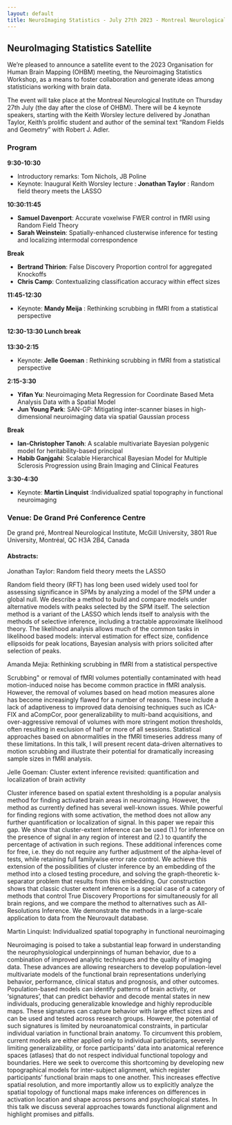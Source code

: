 ```yaml
---
layout: default
title: NeuroImaging Statistics - July 27th 2023 - Montreal Neurological Institute
---
```


## NeuroImaging Statistics Satellite 
We’re pleased to announce a satellite event to the 2023 Organisation for Human Brain Mapping (OHBM) meeting, the Neuroimaging Statistics Workshop, as a means to foster collaboration and generate ideas among statisticians working with brain data.

The event will take place at the Montreal Neurological Institute on Thursday 27th July (the day after the close of OHBM).  There will be 4 keynote speakers, starting with the Keith Worsley lecture delivered by Jonathan Taylor, Keith’s prolific student and author of the seminal text “Random Fields and Geometry” with Robert J. Adler.  

<!-- … 
## Attend or contribute

#### We have space for 8 contributed lectures please use [this link](https://forms.gle/YraFS9AVLPozjwZY9) to attend or contribute.
-->

### Program

**9:30-10:30**
* Introductory remarks: Tom Nichols, JB Poline
* Keynote: Inaugural Keith Worsley lecture : **Jonathan Taylor** : Random field theory meets the LASSO

**10:30:11:45**
- **Samuel Davenport**: Accurate voxelwise FWER control in fMRI using Random Field Theory
- **Sarah Weinstein**: Spatially-enhanced clusterwise inference for testing and localizing intermodal correspondence

**Break** 
- **Bertrand Thirion**: False Discovery Proportion control for aggregated Knockoffs
- **Chris Camp**: Contextualizing classification accuracy within effect sizes

**11:45-12:30** 
* Keynote: **Mandy Meija** : Rethinking scrubbing in fMRI from a statistical perspective

#### 12:30-13:30 Lunch break 

**13:30-2:15** 
* Keynote: **Jelle Goeman** : Rethinking scrubbing in fMRI from a statistical perspective

**2:15-3:30**
* **Yifan Yu**: Neuroimaging Meta Regression for Coordinate Based Meta Analysis Data with a Spatial Model
* **Jun Young Park**: SAN-GP: Mitigating inter-scanner biases in high-dimensional neuroimaging data via spatial Gaussian process

**Break** 
* **Ian-Christopher Tanoh**: A scalable multivariate Bayesian polygenic model for heritability-based principal
* **Habib Ganjgahi**: Scalable Hierarchical Bayesian Model for Multiple Sclerosis Progression using Brain Imaging and Clinical Features

**3:30-4:30** 
- Keynote: **Martin Linquist** :Individualized spatial topography in functional neuroimaging 

### Venue: De Grand Pré Conference Centre
De grand pré, Montreal Neurological Institute, McGill University, 3801 Rue University, Montréal, QC H3A 2B4, Canada

#### Abstracts:

Jonathan Taylor: Random field theory meets the LASSO

Random field theory (RFT) has long been used widely used tool for assessing significance in SPMs by analyzing a model of the SPM under a global null.  We describe a method to build and compare models under alternative models with peaks selected by the SPM itself. The selection method is a variant of the LASSO which lends itself to analysis with the methods of selective inference, including a tractable approximate likelihood theory. The likelihood analysis allows much of the common tasks in likelihood based models: interval estimation for effect size, confidence ellipsoids for peak locations, Bayesian analysis with priors solicited after selection of peaks.

Amanda Mejia: Rethinking scrubbing in fMRI from a statistical perspective

Scrubbing" or removal of fMRI volumes potentially contaminated with head motion-induced noise has become common practice in fMRI analysis. However, the removal of volumes based on head motion measures alone has become increasingly flawed for a number of reasons. These include a lack of adaptiveness to improved data denoising techniques such as ICA-FIX and aCompCor, poor generalizability to multi-band acquisitions, and over-aggressive removal of volumes with more stringent motion thresholds, often resulting in exclusion of half or more of all sessions. Statistical approaches based on abnormalities in the fMRI timeseries address many of these limitations. In this talk, I will present recent data-driven alternatives to motion scrubbing and illustrate their potential for dramatically increasing sample sizes in fMRI analysis.


Jelle Goeman: Cluster extent inference revisited: quantification and localization of brain activity

Cluster inference based on spatial extent thresholding is a popular analysis method for finding activated brain areas in neuroimaging. However, the method as currently defined has several well-known issues. While powerful for finding regions with some activation, the method does not allow any further quantification or localization of signal. In this paper we repair this gap.  We show that cluster-extent inference can be used (1.) for inference on the presence of signal in any region of interest and (2.) to quantify the percentage of activation in such regions. These additional inferences come for free, i.e. they do not require any further adjustment of the alpha-level of tests, while retaining full familywise error rate control. We achieve this extension of the possibilities of cluster inference by an embedding of the method into a closed testing procedure, and solving the graph-theoretic k-separator problem that results from this embedding. Our construction shows that classic cluster extent inference is a special case of a category of methods that control True Discovery Proportions for simultaneously for all brain regions, and we compare the method to alternatives such as All-Resolutions Inference. We demonstrate the methods in a large-scale application to data from the Neurovault database.

Martin Linquist: Individualized spatial topography in functional neuroimaging 

Neuroimaging is poised to take a substantial leap forward in understanding the neurophysiological underpinnings of human behavior, due to a combination of improved analytic techniques and the quality of imaging data. These advances are allowing researchers to develop population-level multivariate models of the functional brain representations underlying behavior, performance, clinical status and prognosis, and other outcomes. Population-based models can identify patterns of brain activity, or ‘signatures’, that can predict behavior and decode mental states in new individuals, producing generalizable knowledge and highly reproducible maps. These signatures can capture behavior with large effect sizes and can be used and tested across research groups. However, the potential of such signatures is limited by neuroanatomical constraints, in particular individual variation in functional brain anatomy. To circumvent this problem, current models are either applied only to individual participants, severely limiting generalizability, or force participants’ data into anatomical reference spaces (atlases) that do not respect individual functional topology and boundaries. Here we seek to overcome this shortcoming by developing new topographical models for inter-subject alignment, which register participants’ functional brain maps to one another. This increases effective spatial resolution, and more importantly allow us to explicitly analyze the spatial topology of functional maps make inferences on differences in activation location and shape across persons and psychological states. In this talk we discuss several approaches towards functional alignment and highlight promises and pitfalls.



